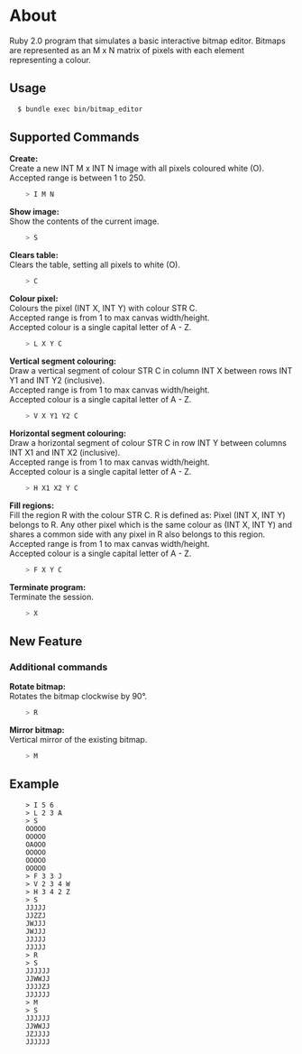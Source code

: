 # About
Ruby 2.0 program that simulates a basic interactive bitmap editor. Bitmaps are represented as an M x N matrix of pixels with each element representing a colour.

## Usage

```sh
  $ bundle exec bin/bitmap_editor
```

## Supported Commands

**Create:**    
Create a new INT M x INT N image with all pixels coloured white (O).    
Accepted range is between 1 to 250.
```sh
    > I M N
```

**Show image:**    
Show the contents of the current image.
```sh
    > S
```


**Clears table:**     
Clears the table, setting all pixels to white (O).
```sh
    > C
```

**Colour pixel:**    
Colours the pixel (INT X, INT Y) with colour STR C.    
Accepted range is from 1 to max canvas width/height.    
Accepted colour is a single capital letter of A - Z.
```sh
    > L X Y C
```

**Vertical segment colouring:**    
Draw a vertical segment of colour STR C in column INT X between rows INT Y1 and INT Y2 (inclusive).    
Accepted range is from 1 to max canvas width/height.    
Accepted colour is a single capital letter of A - Z.
```sh
    > V X Y1 Y2 C
```

**Horizontal segment colouring:**    
Draw a horizontal segment of colour STR C in row INT Y between columns INT X1 and INT X2 (inclusive).    
Accepted range is from 1 to max canvas width/height.    
Accepted colour is a single capital letter of A - Z.
```sh
    > H X1 X2 Y C
```

**Fill regions:**    
Fill the region R with the colour STR C. R is defined as: Pixel (INT X, INT Y) belongs to R. Any other pixel which is the same colour as (INT X, INT Y) and shares a common side with any pixel in R also belongs to this region.    
Accepted range is from 1 to max canvas width/height.    
Accepted colour is a single capital letter of A - Z.
```sh
    > F X Y C
```

**Terminate program:**    
Terminate the session.
```sh
    > X
```

## New Feature    

### Additional commands    

**Rotate bitmap:**    
Rotates the bitmap clockwise by 90&deg;.
```sh
    > R
```

**Mirror bitmap:**    
Vertical mirror of the existing bitmap.
```sh
    > M
```


## Example
    
```
    > I 5 6
    > L 2 3 A
    > S
    OOOOO
    OOOOO
    OAOOO
    OOOOO
    OOOOO
    OOOOO
    > F 3 3 J
    > V 2 3 4 W
    > H 3 4 2 Z
    > S
    JJJJJ
    JJZZJ
    JWJJJ
    JWJJJ
    JJJJJ
    JJJJJ
    > R
    > S
    JJJJJJ
    JJWWJJ
    JJJJZJ
    JJJJJJ
    > M
    > S
    JJJJJJ
    JJWWJJ
    JZJJJJ
    JJJJJJ
```
 
